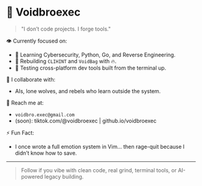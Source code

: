# 👾 Voidbroexec

> "I don’t code projects. I forge tools."

👁 Currently focused on:
- 🧠 Learning Cybersecurity, Python, Go, and Reverse Engineering.
- 🧰 Rebuilding `CLIHINT` and `VoidBag` with 🔥.
- 🧪 Testing cross-platform dev tools built from the terminal up.

🤝 I collaborate with:
- AIs, lone wolves, and rebels who learn outside the system.

📡 Reach me at:
- `voidbro.exec@gmail.com`  
- (soon): tiktok.com/@voidbroexec | github.io/voidbroexec

⚡ Fun Fact:
- I once wrote a full emotion system in Vim… then rage-quit because I didn’t know how to save.

---

> Follow if you vibe with clean code, real grind, terminal tools, or AI-powered legacy building.

